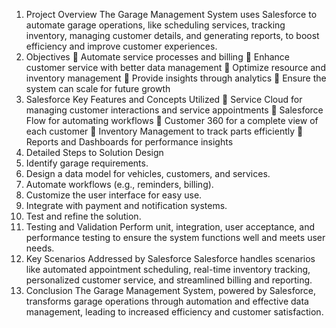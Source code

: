 1. Project Overview 
The Garage Management System uses Salesforce to automate garage operations, like scheduling 
services, tracking inventory, managing customer details, and generating reports, to boost 
efficiency and improve customer experiences. 
2. Objectives 
 Automate service processes and billing 
 Enhance customer service with better data management 
 Optimize resource and inventory management 
 Provide insights through analytics 
 Ensure the system can scale for future growth 
3. Salesforce Key Features and Concepts Utilized 
 Service Cloud for managing customer interactions and service appointments 
 Salesforce Flow for automating workflows 
 Customer 360 for a complete view of each customer 
 Inventory Management to track parts efficiently 
 Reports and Dashboards for performance insights 
4. Detailed Steps to Solution Design 
1. Identify garage requirements. 
2. Design a data model for vehicles, customers, and services. 
3. Automate workflows (e.g., reminders, billing). 
4. Customize the user interface for easy use. 
5. Integrate with payment and notification systems. 
6. Test and refine the solution. 
5. Testing and Validation 
Perform unit, integration, user acceptance, and performance testing to ensure the system 
functions well and meets user needs. 
6. Key Scenarios Addressed by Salesforce 
Salesforce handles scenarios like automated appointment scheduling, real-time inventory 
tracking, personalized customer service, and streamlined billing and reporting. 
7. Conclusion 
The Garage Management System, powered by Salesforce, transforms garage operations through 
automation and effective data management, leading to increased efficiency and customer 
satisfaction.
